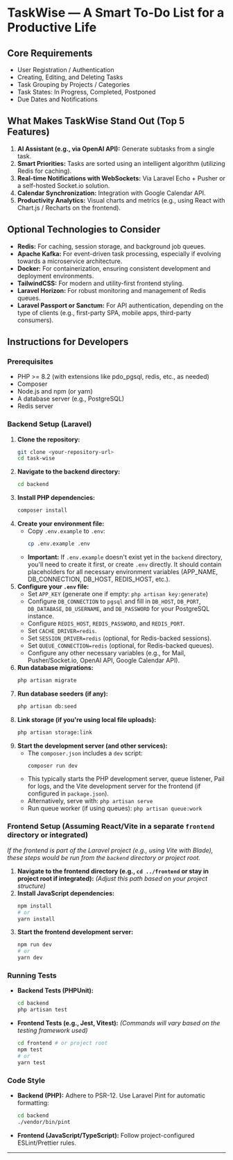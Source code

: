 # TaskWise — A Smart To-Do List for a Productive Life

## Core Requirements

- User Registration / Authentication
- Creating, Editing, and Deleting Tasks
- Task Grouping by Projects / Categories
- Task States: In Progress, Completed, Postponed
- Due Dates and Notifications

## What Makes TaskWise Stand Out (Top 5 Features)

1.  **AI Assistant (e.g., via OpenAI API):** Generate subtasks from a single task.
2.  **Smart Priorities:** Tasks are sorted using an intelligent algorithm (utilizing Redis for caching).
3.  **Real-time Notifications with WebSockets:** Via Laravel Echo + Pusher or a self-hosted Socket.io solution.
4.  **Calendar Synchronization:** Integration with Google Calendar API.
5.  **Productivity Analytics:** Visual charts and metrics (e.g., using React with Chart.js / Recharts on the frontend).

## Optional Technologies to Consider

- **Redis:** For caching, session storage, and background job queues.
- **Apache Kafka:** For event-driven task processing, especially if evolving towards a microservice architecture.
- **Docker:** For containerization, ensuring consistent development and deployment environments.
- **TailwindCSS:** For modern and utility-first frontend styling.
- **Laravel Horizon:** For robust monitoring and management of Redis queues.
- **Laravel Passport or Sanctum:** For API authentication, depending on the type of clients (e.g., first-party SPA, mobile apps, third-party consumers).

## Instructions for Developers

### Prerequisites

- PHP >= 8.2 (with extensions like pdo_pgsql, redis, etc., as needed)
- Composer
- Node.js and npm (or yarn)
- A database server (e.g., PostgreSQL)
- Redis server

### Backend Setup (Laravel)

1.  **Clone the repository:**
    ```bash
    git clone <your-repository-url>
    cd task-wise
    ```
2.  **Navigate to the backend directory:**
    ```bash
    cd backend
    ```
3.  **Install PHP dependencies:**
    ```bash
    composer install
    ```
4.  **Create your environment file:**
    - Copy `.env.example` to `.env`:
      ```bash
      cp .env.example .env
      ```
    - **Important:** If `.env.example` doesn't exist yet in the `backend` directory, you'll need to create it first, or create `.env` directly. It should contain placeholders for all necessary environment variables (APP_NAME, DB_CONNECTION, DB_HOST, REDIS_HOST, etc.).
5.  **Configure your `.env` file:**
    - Set `APP_KEY` (generate one if empty: `php artisan key:generate`)
    - Configure `DB_CONNECTION` to `pgsql` and fill in `DB_HOST`, `DB_PORT`, `DB_DATABASE`, `DB_USERNAME`, and `DB_PASSWORD` for your PostgreSQL instance.
    - Configure `REDIS_HOST`, `REDIS_PASSWORD`, and `REDIS_PORT`.
    - Set `CACHE_DRIVER=redis`.
    - Set `SESSION_DRIVER=redis` (optional, for Redis-backed sessions).
    - Set `QUEUE_CONNECTION=redis` (optional, for Redis-backed queues).
    - Configure any other necessary variables (e.g., for Mail, Pusher/Socket.io, OpenAI API, Google Calendar API).
6.  **Run database migrations:**
    ```bash
    php artisan migrate
    ```
7.  **Run database seeders (if any):**
    ```bash
    php artisan db:seed
    ```
8.  **Link storage (if you're using local file uploads):**
    ```bash
    php artisan storage:link
    ```
9.  **Start the development server (and other services):**
    - The `composer.json` includes a `dev` script:
      ```bash
      composer run dev
      ```
    - This typically starts the PHP development server, queue listener, Pail for logs, and the Vite development server for the frontend (if configured in `package.json`).
    - Alternatively, serve with: `php artisan serve`
    - Run queue worker (if using queues): `php artisan queue:work`

### Frontend Setup (Assuming React/Vite in a separate `frontend` directory or integrated)

_If the frontend is part of the Laravel project (e.g., using Vite with Blade), these steps would be run from the `backend` directory or project root._

1.  **Navigate to the frontend directory (e.g., `cd ../frontend` or stay in project root if integrated):**
    _(Adjust this path based on your project structure)_
2.  **Install JavaScript dependencies:**
    ```bash
    npm install
    # or
    yarn install
    ```
3.  **Start the frontend development server:**
    ```bash
    npm run dev
    # or
    yarn dev
    ```

### Running Tests

- **Backend Tests (PHPUnit):**
  ```bash
  cd backend
  php artisan test
  ```
- **Frontend Tests (e.g., Jest, Vitest):**
  _(Commands will vary based on the testing framework used)_
  ```bash
  cd frontend # or project root
  npm test
  # or
  yarn test
  ```

### Code Style

- **Backend (PHP):** Adhere to PSR-12. Use Laravel Pint for automatic formatting:
  ```bash
  cd backend
  ./vendor/bin/pint
  ```
- **Frontend (JavaScript/TypeScript):** Follow project-configured ESLint/Prettier rules.

---
